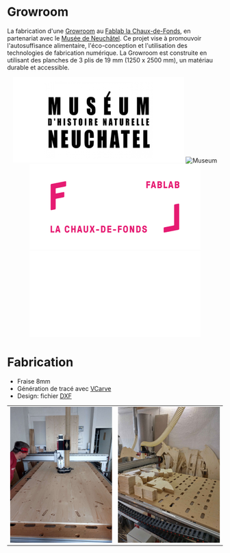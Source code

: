 # Growroom
La fabrication d'une [Growroom](https://ikeamuseum.com/en/whats-on/exhibitions/the-growroom/) au [Fablab la Chaux-de-Fonds](https://www.fablab-chaux-de-fonds.ch/), en partenariat avec le [Musée de Neuchâtel](https://www.museum-neuchatel.ch). Ce projet vise à promouvoir l'autosuffisance alimentaire, l'éco-conception et l'utilisation des technologies de fabrication numérique. La Growroom est construite en utilisant des planches de 3 plis de 19 mm (1250 x 2500 mm), un matériau durable et accessible.

<div align="center">
<img src="./images/museum_light.png#gh-light-mode-only" alt="Museum"/>
<img src="./images/museum_dark.png#gh-dark-mode-only" alt="Museum"/>
<img src="./images/fl_light.png#gh-light-mode-only" alt="Fablab">
<img src="./images/fl_dark.png#gh-dark-mode-only" alt="Fablab">
</div>

# Fabrication
* Fraise 8mm
* Génération de tracé avec [VCarve](https://www.vectric.com/products/vcarve/)
* Design: fichier [DXF](./dxf/)

| | |
|-|-|
|![](./images/usinage_1.jpg)|![](./images/usinage_2.jpg)|
